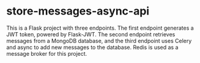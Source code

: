# store-messages-async-api
This is a Flask project with three endpoints. The first endpoint generates a JWT token, powered by Flask-JWT. The second endpoint retrieves messages from a MongoDB database, and the third endpoint uses Celery and async to add new messages to the database. Redis is used as a message broker for this project.
